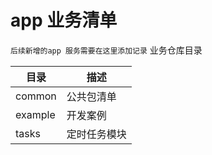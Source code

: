 # app 业务清单
`后续新增的app 服务需要在这里添加记录`
业务仓库目录

| 目录 | 描述 |
| -------- | -------------- |
| common  | 公共包清单    |
| example   | 开发案例 |
| tasks   | 定时任务模块 |